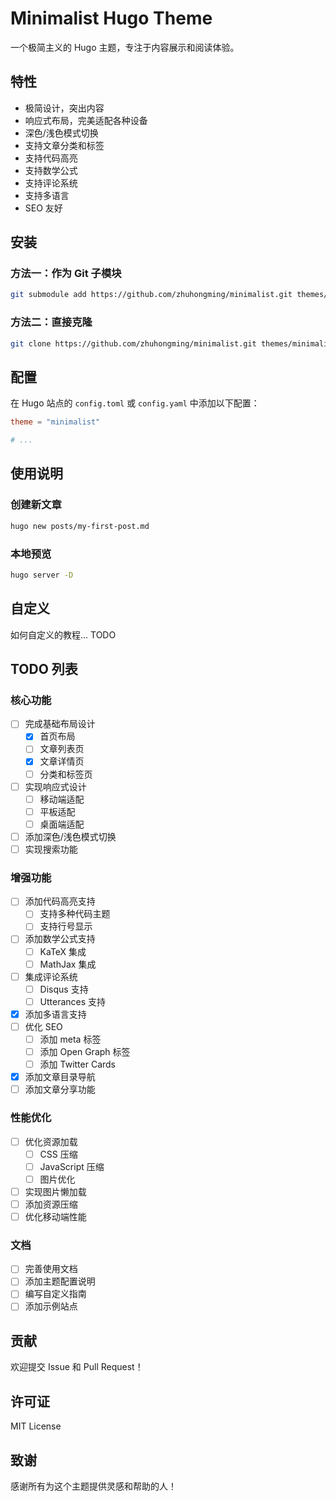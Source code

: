 # Minimalist Hugo Theme

一个极简主义的 Hugo 主题，专注于内容展示和阅读体验。

## 特性

- 极简设计，突出内容
- 响应式布局，完美适配各种设备
- 深色/浅色模式切换
- 支持文章分类和标签
- 支持代码高亮
- 支持数学公式
- 支持评论系统
- 支持多语言
- SEO 友好

## 安装

### 方法一：作为 Git 子模块

```bash
git submodule add https://github.com/zhuhongming/minimalist.git themes/minimalist
```

### 方法二：直接克隆

```bash
git clone https://github.com/zhuhongming/minimalist.git themes/minimalist
```

## 配置

在 Hugo 站点的 `config.toml` 或 `config.yaml` 中添加以下配置：

```toml
theme = "minimalist"

# ...
```

## 使用说明

### 创建新文章

```bash
hugo new posts/my-first-post.md
```

### 本地预览

```bash
hugo server -D
```

## 自定义

如何自定义的教程... TODO

## TODO 列表

### 核心功能
- [ ] 完成基础布局设计
  - [x] 首页布局
  - [ ] 文章列表页
  - [x] 文章详情页
  - [ ] 分类和标签页
- [ ] 实现响应式设计
  - [ ] 移动端适配
  - [ ] 平板适配
  - [ ] 桌面端适配
- [ ] 添加深色/浅色模式切换
- [ ] 实现搜索功能

### 增强功能
- [ ] 添加代码高亮支持
  - [ ] 支持多种代码主题
  - [ ] 支持行号显示
- [ ] 添加数学公式支持
  - [ ] KaTeX 集成
  - [ ] MathJax 集成
- [ ] 集成评论系统
  - [ ] Disqus 支持
  - [ ] Utterances 支持
- [x] 添加多语言支持
- [ ] 优化 SEO
  - [ ] 添加 meta 标签
  - [ ] 添加 Open Graph 标签
  - [ ] 添加 Twitter Cards
- [x] 添加文章目录导航
- [ ] 添加文章分享功能

### 性能优化
- [ ] 优化资源加载
  - [ ] CSS 压缩
  - [ ] JavaScript 压缩
  - [ ] 图片优化
- [ ] 实现图片懒加载
- [ ] 添加资源压缩
- [ ] 优化移动端性能

### 文档
- [ ] 完善使用文档
- [ ] 添加主题配置说明
- [ ] 编写自定义指南
- [ ] 添加示例站点

## 贡献

欢迎提交 Issue 和 Pull Request！

## 许可证

MIT License

## 致谢

感谢所有为这个主题提供灵感和帮助的人！
